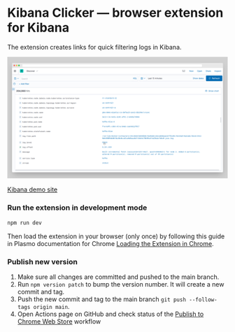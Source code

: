 # Kibana Clicker — browser extension for Kibana

The extension creates links for quick filtering logs in Kibana.

![screenshot of extension](media/window-screenshoot.png)

[Kibana demo site](https://demo.elastic.co/app/discover#/)

### Run the extension in development mode

```sh
npm run dev
```

Then load the extension in your browser (only once) by following this guide in Plasmo documentation for Chrome [Loading the Extension in Chrome](https://docs.plasmo.com/framework#loading-the-extension-in-chrome).

### Publish new version

1. Make sure all changes are committed and pushed to the main branch.
2. Run `npm version patch` to bump the version number. It will create a new commit and tag.
3. Push the new commit and tag to the main branch `git push --follow-tags origin main`.
4. Open Actions page on GitHub and check status of the [Publish to Chrome Web Store](https://github.com/hyzyla/kibana-clicker/actions/workflows/submit.yml) workflow
